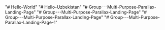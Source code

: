 "# Hello-World" 
"# Hello-Uzbekistan" 
"# Group---Multi-Purpose-Parallax-Landing-Page" 
"# Group---Multi-Purpose-Parallax-Landing-Page" 
"# Group---Multi-Purpose-Parallax-Landing-Page" 
"# Group---Multi-Purpose-Parallax-Landing-Page-1" 

